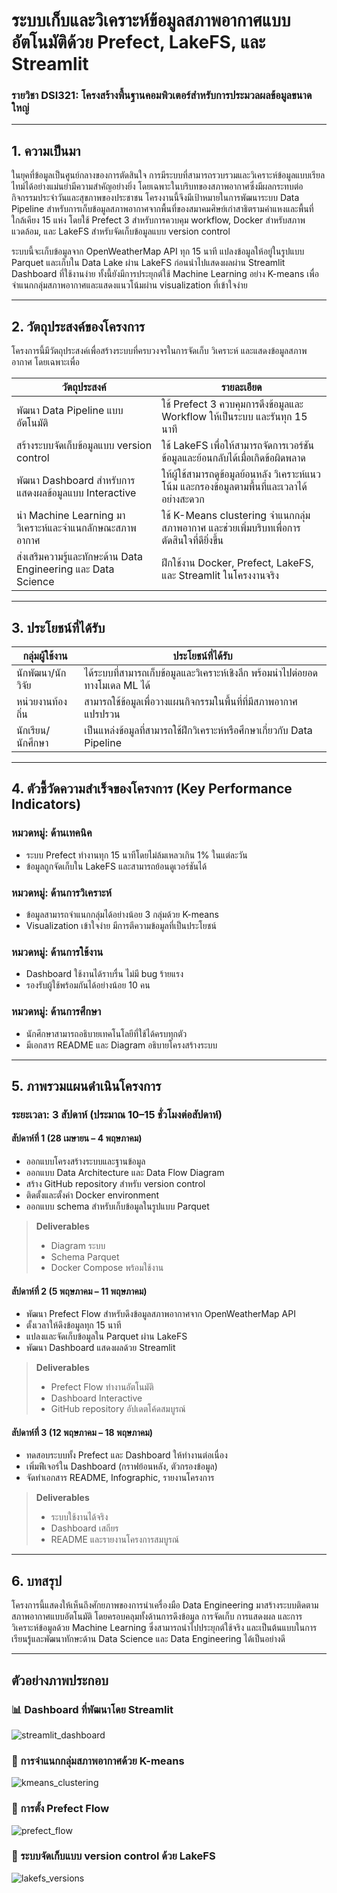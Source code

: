 # ระบบเก็บและวิเคราะห์ข้อมูลสภาพอากาศแบบอัตโนมัติด้วย Prefect, LakeFS, และ Streamlit  
### รายวิชา DSI321: โครงสร้างพื้นฐานคอมพิวเตอร์สำหรับการประมวลผลข้อมูลขนาดใหญ่

---

## 1. ความเป็นมา

ในยุคที่ข้อมูลเป็นศูนย์กลางของการตัดสินใจ การมีระบบที่สามารถรวบรวมและวิเคราะห์ข้อมูลแบบเรียลไทม์ได้อย่างแม่นยำมีความสำคัญอย่างยิ่ง โดยเฉพาะในบริบทของสภาพอากาศซึ่งมีผลกระทบต่อกิจกรรมประจำวันและสุขภาพของประชาชน โครงงานนี้จึงมีเป้าหมายในการพัฒนาระบบ Data Pipeline สำหรับการเก็บข้อมูลสภาพอากาศจากพื้นที่ของสมาคมศิษย์เก่าสาธิตรามคำแหงและพื้นที่ใกล้เคียง 15 แห่ง โดยใช้ Prefect 3 สำหรับการควบคุม workflow, Docker สำหรับสภาพแวดล้อม, และ LakeFS สำหรับจัดเก็บข้อมูลแบบ version control

ระบบนี้จะเก็บข้อมูลจาก OpenWeatherMap API ทุก 15 นาที แปลงข้อมูลให้อยู่ในรูปแบบ Parquet และเก็บใน Data Lake ผ่าน LakeFS ก่อนนำไปแสดงผลผ่าน Streamlit Dashboard ที่ใช้งานง่าย ทั้งนี้ยังมีการประยุกต์ใช้ Machine Learning อย่าง K-means เพื่อจำแนกกลุ่มสภาพอากาศและแสดงแนวโน้มผ่าน visualization ที่เข้าใจง่าย

---

## 2. วัตถุประสงค์ของโครงการ

โครงการนี้มีวัตถุประสงค์เพื่อสร้างระบบที่ครบวงจรในการจัดเก็บ วิเคราะห์ และแสดงข้อมูลสภาพอากาศ โดยเฉพาะเพื่อ

| วัตถุประสงค์                                    | รายละเอียด                                                                                         |
|--------------------------------------------------|--------------------------------------------------------------------------------------------------|
| พัฒนา Data Pipeline แบบอัตโนมัติ                | ใช้ Prefect 3 ควบคุมการดึงข้อมูลและ Workflow ให้เป็นระบบ และรันทุก 15 นาที                         |
| สร้างระบบจัดเก็บข้อมูลแบบ version control       | ใช้ LakeFS เพื่อให้สามารถจัดการเวอร์ชันข้อมูลและย้อนกลับได้เมื่อเกิดข้อผิดพลาด                      |
| พัฒนา Dashboard สำหรับการแสดงผลข้อมูลแบบ Interactive | ให้ผู้ใช้สามารถดูข้อมูลย้อนหลัง วิเคราะห์แนวโน้ม และกรองข้อมูลตามพื้นที่และเวลาได้อย่างสะดวก          |
| นำ Machine Learning มาวิเคราะห์และจำแนกลักษณะสภาพอากาศ | ใช้ K-Means clustering จำแนกกลุ่มสภาพอากาศ และช่วยเพิ่มบริบทเพื่อการตัดสินใจที่ดียิ่งขึ้น              |
| ส่งเสริมความรู้และทักษะด้าน Data Engineering และ Data Science | ฝึกใช้งาน Docker, Prefect, LakeFS, และ Streamlit ในโครงงานจริง                                 |

---

## 3. ประโยชน์ที่ได้รับ

| กลุ่มผู้ใช้งาน         | ประโยชน์ที่ได้รับ                                                                 |
|------------------------|----------------------------------------------------------------------------------|
| นักพัฒนา/นักวิจัย      | ได้ระบบที่สามารถเก็บข้อมูลและวิเคราะห์เชิงลึก พร้อมนำไปต่อยอดทางโมเดล ML ได้ |
| หน่วยงานท้องถิ่น       | สามารถใช้ข้อมูลเพื่อวางแผนกิจกรรมในพื้นที่ที่มีสภาพอากาศแปรปรวน             |
| นักเรียน/นักศึกษา      | เป็นแหล่งข้อมูลที่สามารถใช้ฝึกวิเคราะห์หรือศึกษาเกี่ยวกับ Data Pipeline       |

---

## 4. ตัวชี้วัดความสำเร็จของโครงการ (Key Performance Indicators)

### หมวดหมู่: ด้านเทคนิค
- ระบบ Prefect ทำงานทุก 15 นาทีโดยไม่ล้มเหลวเกิน 1% ในแต่ละวัน
- ข้อมูลถูกจัดเก็บใน LakeFS และสามารถย้อนดูเวอร์ชันได้

### หมวดหมู่: ด้านการวิเคราะห์
- ข้อมูลสามารถจำแนกกลุ่มได้อย่างน้อย 3 กลุ่มด้วย K-means
- Visualization เข้าใจง่าย มีการตีความข้อมูลที่เป็นประโยชน์

### หมวดหมู่: ด้านการใช้งาน
- Dashboard ใช้งานได้ราบรื่น ไม่มี bug ร้ายแรง
- รองรับผู้ใช้พร้อมกันได้อย่างน้อย 10 คน

### หมวดหมู่: ด้านการศึกษา
- นักศึกษาสามารถอธิบายเทคโนโลยีที่ใช้ได้ครบทุกตัว
- มีเอกสาร README และ Diagram อธิบายโครงสร้างระบบ

---

## 5. ภาพรวมแผนดำเนินโครงการ

### ระยะเวลา: 3 สัปดาห์ (ประมาณ 10–15 ชั่วโมงต่อสัปดาห์)

#### สัปดาห์ที่ 1 (28 เมษายน – 4 พฤษภาคม)
- ออกแบบโครงสร้างระบบและฐานข้อมูล
- ออกแบบ Data Architecture และ Data Flow Diagram
- สร้าง GitHub repository สำหรับ version control
- ติดตั้งและตั้งค่า Docker environment
- ออกแบบ schema สำหรับเก็บข้อมูลในรูปแบบ Parquet

> **Deliverables**  
> - Diagram ระบบ  
> - Schema Parquet  
> - Docker Compose พร้อมใช้งาน

#### สัปดาห์ที่ 2 (5 พฤษภาคม – 11 พฤษภาคม)
- พัฒนา Prefect Flow สำหรับดึงข้อมูลสภาพอากาศจาก OpenWeatherMap API
- ตั้งเวลาให้ดึงข้อมูลทุก 15 นาที
- แปลงและจัดเก็บข้อมูลใน Parquet ผ่าน LakeFS
- พัฒนา Dashboard แสดงผลด้วย Streamlit

> **Deliverables**  
> - Prefect Flow ทำงานอัตโนมัติ  
> - Dashboard Interactive  
> - GitHub repository อัปเดตโค้ดสมบูรณ์

#### สัปดาห์ที่ 3 (12 พฤษภาคม – 18 พฤษภาคม)
- ทดสอบระบบทั้ง Prefect และ Dashboard ให้ทำงานต่อเนื่อง
- เพิ่มฟีเจอร์ใน Dashboard (กราฟย้อนหลัง, ตัวกรองข้อมูล)
- จัดทำเอกสาร README, Infographic, รายงานโครงการ

> **Deliverables**  
> - ระบบใช้งานได้จริง  
> - Dashboard เสถียร  
> - README และรายงานโครงการสมบูรณ์

---

## 6. บทสรุป

โครงการนี้แสดงให้เห็นถึงศักยภาพของการนำเครื่องมือ Data Engineering มาสร้างระบบติดตามสภาพอากาศแบบอัตโนมัติ โดยครอบคลุมทั้งด้านการดึงข้อมูล การจัดเก็บ การแสดงผล และการวิเคราะห์ข้อมูลด้วย Machine Learning ซึ่งสามารถนำไปประยุกต์ใช้จริง และเป็นต้นแบบในการเรียนรู้และพัฒนาทักษะด้าน Data Science และ Data Engineering ได้เป็นอย่างดี

---

## ตัวอย่างภาพประกอบ

### 📊 Dashboard ที่พัฒนาโดย Streamlit
![streamlit_dashboard](images/streamlit_dashboard.png)

### 🧠 การจำแนกกลุ่มสภาพอากาศด้วย K-means
![kmeans_clustering](images/kmeans_result.png)

### 🔄 การตั้ง Prefect Flow
![prefect_flow](images/prefect_flow.png)

### 🧬 ระบบจัดเก็บแบบ version control ด้วย LakeFS
![lakefs_versions](images/lakefs_versions.png)
